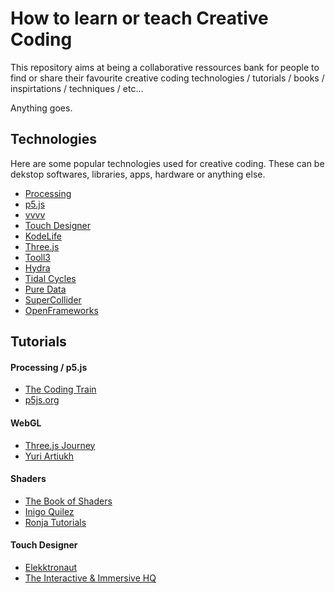 # How to learn or teach Creative Coding

This repository aims at being a collaborative ressources bank for people to find or share their favourite creative coding technologies / tutorials / books / inspirtations / techniques / etc...

Anything goes.

## Technologies

Here are some popular technologies used for creative coding. These can be dekstop softwares, libraries, apps, hardware or anything else.

- [Processing](https://processing.org/ "Processing")
- [p5.js](https://p5js.org/ "p5.js")
- [vvvv](https://vvvv.org/ "vvvv")
- [Touch Designer](https://derivative.ca/ "Touch Designer")
- [KodeLife](https://hexler.net/kodelife "KodeLife")
- [Three.js](https://threejs.org/ "Three.js")
- [Tooll3](https://github.com/XTRA26/tooll3 "Tooll3")
- [Hydra](hydra.ojack.xyz "Hydra")
- [Tidal Cycles](https://tidalcycles.org/ "Tidal Cycles")
- [Pure Data](https://puredata.info/ "Pure Data")
- [SuperCollider](https://supercollider.github.io/ "SuperCollider")
- [OpenFrameworks](https://openframeworks.cc/ "OpenFrameworks")

## Tutorials

#### Processing / p5.js
- [The Coding Train](http://thecodingtrain.com "The Coding Train")
- [p5js.org](https://p5js.org/learn/ "p5js.org")

#### WebGL
- [Three.js Journey](https://threejs-journey.com/ "Three.js Journey")
- [Yuri Artiukh](https://www.youtube.com/user/flintyara "Yuri Artiukh")

#### Shaders
- [The Book of Shaders](https://thebookofshaders.com/ "The Book of Shaders")
- [Inigo Quilez](https://iquilezles.org/ "Inigo Quilez")
- [Ronja Tutorials](https://www.ronja-tutorials.com/ "Ronja Tutorials")

#### Touch Designer
- [Elekktronaut](https://www.youtube.com/c/bileamtschepe "Elekktronaut")
- [The Interactive & Immersive HQ](https://www.youtube.com/c/TheInteractiveImmersiveHQ "The Interactive & Immersive HQ")
